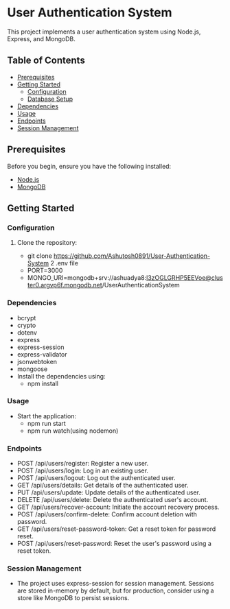 # User Authentication System

This project implements a user authentication system using Node.js, Express, and MongoDB.

## Table of Contents

- [Prerequisites](#prerequisites)
- [Getting Started](#getting-started)
  - [Configuration](#configuration)
  - [Database Setup](#database-setup)
- [Dependencies](#dependencies)
- [Usage](#usage)
- [Endpoints](#endpoints)
- [Session Management](#session-management)


## Prerequisites

Before you begin, ensure you have the following installed:

- [Node.js](https://nodejs.org/)
- [MongoDB](https://www.mongodb.com/try/download/community)

## Getting Started

### Configuration

1. Clone the repository:

   
   - git clone https://github.com/Ashutosh0891/User-Authentication-System
2 .env file
   - PORT=3000
   - MONGO_URI=mongodb+srv://ashuadya8:l3zOGLGRHP5EEVoe@cluster0.argvp6f.mongodb.net/UserAuthenticationSystem

### Dependencies
  - bcrypt
  - crypto
  - dotenv
  - express
  - express-session
  - express-validator
  - jsonwebtoken
  - mongoose
  - Install the dependencies using:
      - npm install

  
 ### Usage
   - Start the application:
       - npm run start
       - npm run watch(using nodemon)
    
 ### Endpoints
   - POST /api/users/register: Register a new user.
   - POST /api/users/login: Log in an existing user.
   - POST /api/users/logout: Log out the authenticated user.
   - GET /api/users/details: Get details of the authenticated user.
   - PUT /api/users/update: Update details of the authenticated user.
   - DELETE /api/users/delete: Delete the authenticated user's account.
   - GET /api/users/recover-account: Initiate the account recovery process.
   - POST /api/users/confirm-delete: Confirm account deletion with password.
   - GET /api/users/reset-password-token: Get a reset token for password reset.
   - POST /api/users/reset-password: Reset the user's password using a reset token.

### Session Management
  - The project uses express-session for session management. Sessions are stored in-memory by default, but for production, consider using a store like MongoDB to persist sessions.




         
   
